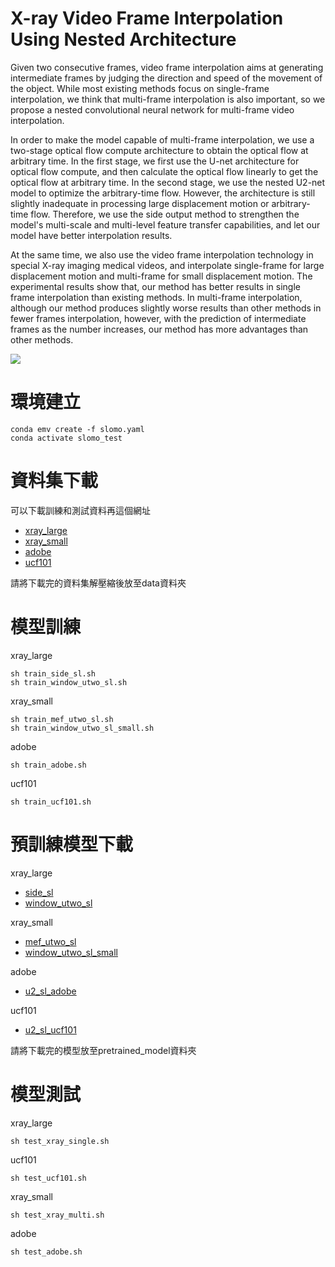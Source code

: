 # X-ray Video Frame Interpolation Using Nested Architecture

Given two consecutive frames, video frame interpolation aims at generating intermediate frames by judging the direction and speed of the movement of the object.
While most existing methods focus on single-frame interpolation, we think that multi-frame interpolation is also important, so we propose a nested convolutional neural network for multi-frame video interpolation.

In order to make the model capable of multi-frame interpolation, we use a two-stage optical flow compute architecture to obtain the optical flow at arbitrary time. In the first stage, we first use the U-net architecture for optical flow compute, and then calculate the optical flow linearly to get the optical flow at arbitrary time. In the second stage, we use the nested U2-net model to optimize the arbitrary-time flow. However, the architecture is still slightly inadequate in processing large displacement motion or arbitrary-time flow. Therefore, we use the side output method to strengthen the model's multi-scale and multi-level feature transfer capabilities, and let our model have better interpolation results.

At the same time, we also use the video frame interpolation technology in special X-ray imaging medical videos, and interpolate single-frame for large displacement motion and multi-frame for small displacement motion. The experimental results show that, our method has better results in single frame interpolation than existing methods. In multi-frame interpolation, although our method produces slightly worse results than other methods in fewer frames interpolation, however, with the prediction of intermediate frames as the number increases, our method has more advantages than other methods.


![](https://github.com/fjcu-ee-islab/Sideoutput_U2/raw/master/figure/model.tif)  


# 環境建立

```
conda emv create -f slomo.yaml
conda activate slomo_test
```


# 資料集下載

可以下載訓練和測試資料再這個網址
* [xray_large](https://drive.google.com/file/d/11nWfyS0sFQNNXRTilj-rntXccloB2bT9/view?usp=sharing)
* [xray_small](https://drive.google.com/file/d/1N7UTCnmEsnPBxoJMGSYoeGUdS2FXccfO/view?usp=sharing)
* [adobe](https://drive.google.com/file/d/1u30NFgV6UCioyqQqTdMrlte_iesvosOw/view?usp=sharing)
* [ucf101](https://drive.google.com/file/d/1F1gyzLPoWnOAycpAJPqRPSqAtMXXfzIK/view?usp=sharing)

請將下載完的資料集解壓縮後放至data資料夾

# 模型訓練

xray_large
```
sh train_side_sl.sh
sh train_window_utwo_sl.sh
```

xray_small
```
sh train_mef_utwo_sl.sh
sh train_window_utwo_sl_small.sh
```

adobe
```
sh train_adobe.sh
```

ucf101
```
sh train_ucf101.sh
```


# 預訓練模型下載

xray_large
* [side_sl](https://drive.google.com/file/d/1MT2EL-Qj49LLoOyFlJSTES359rVr9OJn/view?usp=sharing)
* [window_utwo_sl](https://drive.google.com/file/d/1TuQjdeUBsk5EpOnB_hGQi9rfBTaXxm9s/view?usp=sharing)

xray_small
* [mef_utwo_sl](https://drive.google.com/file/d/1VR4MlogSSMTij3X43GtLNGhNWEb43h2h/view?usp=sharing)
* [window_utwo_sl_small](https://drive.google.com/file/d/13HPr6GjGzxp3n3wDwtpmDM4_-eCI-O6M/view?usp=sharing)

adobe
* [u2_sl_adobe](https://drive.google.com/file/d/1vMD9Qpqe5NBUwLMfG9D84ZLtGMsCywx7/view?usp=sharing)

ucf101
* [u2_sl_ucf101](https://drive.google.com/file/d/1vI3wunNkDdve1PaZy6sJWMo_BYTpYfba/view?usp=sharing)

請將下載完的模型放至pretrained_model資料夾

# 模型測試

xray_large
```
sh test_xray_single.sh
```

ucf101
```
sh test_ucf101.sh
```

xray_small
```
sh test_xray_multi.sh
```

adobe
```
sh test_adobe.sh
```
